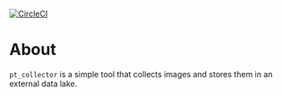 [![CircleCI](https://circleci.com/gh/freespirit/pt_collector.svg?style=svg)](https://circleci.com/gh/freespirit/pt_collector)

# About

`pt_collector` is a simple tool that collects images and stores them in an external data lake.
